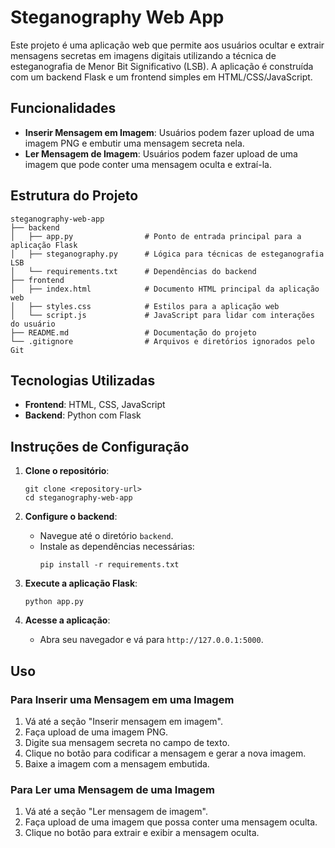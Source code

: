 # Steganography Web App

Este projeto é uma aplicação web que permite aos usuários ocultar e extrair mensagens secretas em imagens digitais utilizando a técnica de esteganografia de Menor Bit Significativo (LSB). A aplicação é construída com um backend Flask e um frontend simples em HTML/CSS/JavaScript.

## Funcionalidades

- **Inserir Mensagem em Imagem**: Usuários podem fazer upload de uma imagem PNG e embutir uma mensagem secreta nela.
- **Ler Mensagem de Imagem**: Usuários podem fazer upload de uma imagem que pode conter uma mensagem oculta e extraí-la.

## Estrutura do Projeto

```
steganography-web-app
├── backend
│   ├── app.py                # Ponto de entrada principal para a aplicação Flask
│   ├── steganography.py      # Lógica para técnicas de esteganografia LSB
│   └── requirements.txt      # Dependências do backend
├── frontend
│   ├── index.html            # Documento HTML principal da aplicação web
│   ├── styles.css            # Estilos para a aplicação web
│   └── script.js             # JavaScript para lidar com interações do usuário
├── README.md                 # Documentação do projeto
└── .gitignore                # Arquivos e diretórios ignorados pelo Git
```

## Tecnologias Utilizadas

- **Frontend**: HTML, CSS, JavaScript
- **Backend**: Python com Flask

## Instruções de Configuração

1. **Clone o repositório**:
   ```
   git clone <repository-url>
   cd steganography-web-app
   ```

2. **Configure o backend**:
   - Navegue até o diretório `backend`.
   - Instale as dependências necessárias:
     ```
     pip install -r requirements.txt
     ```

3. **Execute a aplicação Flask**:
   ```
   python app.py
   ```

4. **Acesse a aplicação**:
   - Abra seu navegador e vá para `http://127.0.0.1:5000`.

## Uso

### Para Inserir uma Mensagem em uma Imagem

1. Vá até a seção "Inserir mensagem em imagem".
2. Faça upload de uma imagem PNG.
3. Digite sua mensagem secreta no campo de texto.
4. Clique no botão para codificar a mensagem e gerar a nova imagem.
5. Baixe a imagem com a mensagem embutida.

### Para Ler uma Mensagem de uma Imagem

1. Vá até a seção "Ler mensagem de imagem".
2. Faça upload de uma imagem que possa conter uma mensagem oculta.
3. Clique no botão para extrair e exibir a mensagem oculta.
